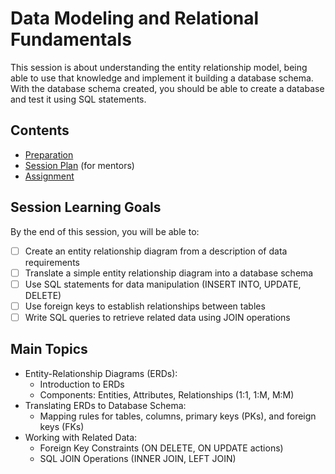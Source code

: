 # Data Modeling and Relational Fundamentals

This session is about understanding the entity relationship model, being able to use that knowledge and implement it building a database schema. With the database schema created, you should be able to create a database and test it using SQL statements.

## Contents

- [Preparation](./preparation.md)
- [Session Plan](./session-plan.md) (for mentors)
- [Assignment](./assignment.md)

## Session Learning Goals

By the end of this session, you will be able to:

- [ ] Create an entity relationship diagram from a description of data requirements
- [ ] Translate a simple entity relationship diagram into a database schema
- [ ] Use SQL statements for data manipulation (INSERT INTO, UPDATE, DELETE)
- [ ] Use foreign keys to establish relationships between tables
- [ ] Write SQL queries to retrieve related data using JOIN operations

## Main Topics

- Entity-Relationship Diagrams (ERDs):
  - Introduction to ERDs
  - Components: Entities, Attributes, Relationships (1:1, 1:M, M:M)
- Translating ERDs to Database Schema:
  - Mapping rules for tables, columns, primary keys (PKs), and foreign keys (FKs)
- Working with Related Data:
  - Foreign Key Constraints (ON DELETE, ON UPDATE actions)
  - SQL JOIN Operations (INNER JOIN, LEFT JOIN)
